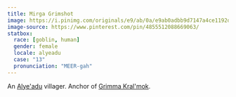 ```yaml
---
title: Mirga Grimshot
image: https://i.pinimg.com/originals/e9/ab/0a/e9ab0adbb9d7147a4ce1192dd834ef40.jpg
image-source: https://www.pinterest.com/pin/4855512088669063/
statbox:
  race: [goblin, human]
  gender: female
  locale: alyeadu
  case: "13"
  pronunciation: "MEER-gah"
---
```


An [Alye'adu](../locales/alyeadu) villager. Anchor of [Grimma Kral'mok](grimma-kralmok).
